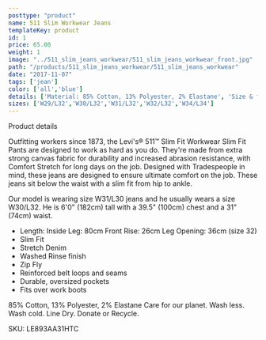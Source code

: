 ```yaml
---
posttype: "product"
name: 511 Slim Workwear Jeans
templateKey: product
id: 1
price: 65.00
weight: 1
image: "../511_slim_jeans_workwear/511_slim_jeans_workwear_front.jpg"
path: "/products/511_slim_jeans_workwear/511_slim_jeans_workwear"
date: "2017-11-07"
tags: ['jean']
color: ['all','blue']
details: ['Material: 85% Cotton, 13% Polyester, 2% Elastane', 'Size & fit Length: Inside Leg: 80cm Front Rise: 26cm Leg Opening: 36cm (size 32)','Care for our planet. Wash less. Wash cold. Line Dry. Donate or Recycle.','brand donates 1% or more of all profits to a charitable cause',]
sizes: ['W29/L32','W30/L32','W31/L32','W32/L32','W34/L34']
---
```


<!-- ![alt text](/products/black_100_polo/black_100_polo.jpg) -->



Product details

Outfitting workers since 1873, the Levi's® 511™ Slim Fit Workwear Slim Fit Pants are designed to work as hard as you do. They're made from extra strong canvas fabric for durability and increased abrasion resistance, with Comfort Stretch for long days on the job. Designed with Tradespeople in mind, these jeans are designed to ensure ultimate comfort on the job. These jeans sit below the waist with a slim fit from hip to ankle.

Our model is wearing size W31/L30 jeans and he usually wears a size W30/L32. He is 6'0" (182cm) tall with a 39.5" (100cm) chest and a 31" (74cm) waist.

- Length: Inside Leg: 80cm Front Rise: 26cm Leg Opening: 36cm (size 32)
- Slim Fit
- Stretch Denim
- Washed Rinse finish
- Zip Fly
- Reinforced belt loops and seams
- Durable, oversized pockets
- Fits over work boots

85% Cotton, 13% Polyester, 2% Elastane
Care for our planet. Wash less. Wash cold. Line Dry. Donate or Recycle.

SKU: LE893AA31HTC


